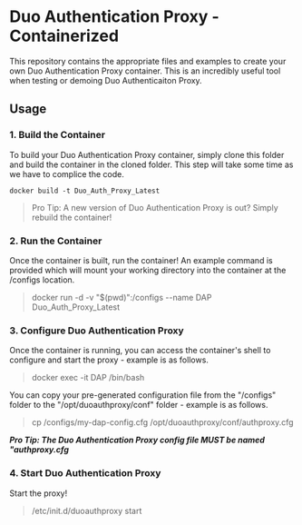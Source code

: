 # Duo Authentication Proxy - Containerized
This repository contains the appropriate files and examples to create your own Duo Authentication Proxy container.  This is an incredibly useful tool when testing or demoing Duo Authenticaiton Proxy.

## Usage

### 1. Build the Container
To build your Duo Authentication Proxy container, simply clone this folder and build the container in the cloned folder.  This step will take some time as we have to complice the code.
```
docker build -t Duo_Auth_Proxy_Latest
```

> Pro Tip: A new version of Duo Authentication Proxy is out?  Simply rebuild the container!

### 2. Run the Container
Once the container is built, run the container!  An example command is provided which will mount your working directory into the container at the /configs location.
> docker run -d -v "$(pwd)":/configs --name DAP Duo_Auth_Proxy_Latest

### 3. Configure Duo Authentication Proxy
Once the container is running, you can access the container's shell to configure and start the proxy - example is as follows.
> docker exec -it DAP /bin/bash

You can copy your pre-generated configuration file from the "/configs" folder to the "/opt/duoauthproxy/conf" folder - example is as follows.
> cp /configs/my-dap-config.cfg /opt/duoauthproxy/conf/authproxy.cfg

***Pro Tip: The Duo Authentication Proxy config file MUST be named "authproxy.cfg***

### 4. Start Duo Authentication Proxy
Start the proxy!
> /etc/init.d/duoauthproxy start

